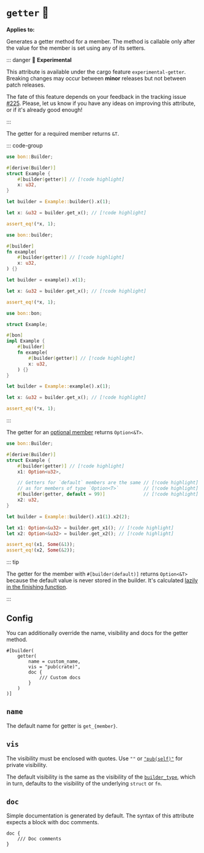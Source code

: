 # `getter` :microscope:

**Applies to:** <Badge type="warning" text="struct fields"/> <Badge type="warning" text="function arguments"/> <Badge type="warning" text="method arguments"/>

Generates a getter method for a member. The method is callable only after the value for the member is set using any of its setters.

::: danger 🔬 **Experimental**

This attribute is available under the cargo feature `experimental-getter`. Breaking changes may occur between **minor** releases but not between patch releases.

The fate of this feature depends on your feedback in the tracking issue [#225](https://github.com/elastio/bon/issues/225). Please, let us know if you have any ideas on improving this attribute, or if it's already good enough!

:::

The getter for a required member returns `&T`.

::: code-group

```rust [Struct]
use bon::Builder;

#[derive(Builder)]
struct Example {
    #[builder(getter)] // [!code highlight]
    x: u32,
}

let builder = Example::builder().x(1);

let x: &u32 = builder.get_x(); // [!code highlight]

assert_eq!(*x, 1);
```

```rust [Function]
use bon::builder;

#[builder]
fn example(
    #[builder(getter)] // [!code highlight]
    x: u32,
) {}

let builder = example().x(1);

let x: &u32 = builder.get_x(); // [!code highlight]

assert_eq!(*x, 1);
```

```rust [Method]
use bon::bon;

struct Example;

#[bon]
impl Example {
    #[builder]
    fn example(
        #[builder(getter)] // [!code highlight]
        x: u32,
    ) {}
}

let builder = Example::example().x(1);

let x: &u32 = builder.get_x(); // [!code highlight]

assert_eq!(*x, 1);
```

:::

The getter for an [optional member](../../../guide/basics/optional-members) returns `Option<&T>`.

```rust
use bon::Builder;

#[derive(Builder)]
struct Example {
    #[builder(getter)] // [!code highlight]
    x1: Option<u32>,

    // Getters for `default` members are the same // [!code highlight]
    // as for members of type `Option<T>`         // [!code highlight]
    #[builder(getter, default = 99)]              // [!code highlight]
    x2: u32,
}

let builder = Example::builder().x1(1).x2(2);

let x1: Option<&u32> = builder.get_x1(); // [!code highlight]
let x2: Option<&u32> = builder.get_x2(); // [!code highlight]

assert_eq!(x1, Some(&1));
assert_eq!(x2, Some(&2));
```

::: tip

The getter for the member with `#[builder(default)]` returns `Option<&T>` because the default value is never stored in the builder. It's calculated [lazily in the finishing function](./default#evaluation-context).

:::

## Config

You can additionally override the name, visibility and docs for the getter method.

```attr
#[builder(
    getter(
        name = custom_name,
        vis = "pub(crate)",
        doc {
            /// Custom docs
        }
    )
)]
```

## `name`

The default name for getter is `get_{member}`.

## `vis`

The visibility must be enclosed with quotes. Use `""` or [`"pub(self)"`](https://doc.rust-lang.org/reference/visibility-and-privacy.html#pubin-path-pubcrate-pubsuper-and-pubself) for private visibility.

The default visibility is the same as the visibility of the [`builder_type`](../top-level/builder_type#vis), which in turn, defaults to the visibility of the underlying `struct` or `fn`.

## `doc`

Simple documentation is generated by default. The syntax of this attribute expects a block with doc comments.

```attr
doc {
    /// Doc comments
}
```
